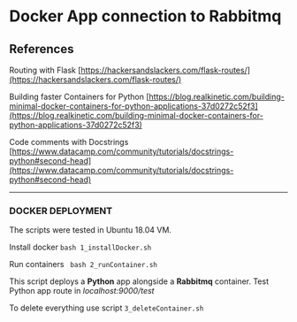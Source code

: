 # Docker App connection to Rabbitmq #


## References
Routing with Flask
[https://hackersandslackers.com/flask-routes/](https://hackersandslackers.com/flask-routes/)

Building faster Containers for Python
[https://blog.realkinetic.com/building-minimal-docker-containers-for-python-applications-37d0272c52f3](https://blog.realkinetic.com/building-minimal-docker-containers-for-python-applications-37d0272c52f3)

Code comments with Docstrings
[https://www.datacamp.com/community/tutorials/docstrings-python#second-head](https://www.datacamp.com/community/tutorials/docstrings-python#second-head)

***

### DOCKER DEPLOYMENT ###

The scripts were tested in Ubuntu 18.04 VM. 

Install docker  ```bash 1_installDocker.sh```

Run containers ``` bash 2_runContainer.sh```

This script deploys a **Python** app alongside a **Rabbitmq** container. Test Python app route in *localhost:9000/test*

To delete everything use script ```3_deleteContainer.sh```

